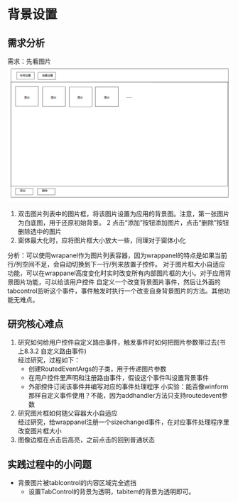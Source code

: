 ﻿# 背景设置

## 需求分析

需求：先看图片  ![背景设置UI草图](./Images/背景图片设置UI草图.png)  
1. 双击图片列表中的图片框，将该图片设置为应用的背景图。注意，第一张图片为白底图，用于还原初始背景。
2 点击“添加”按钮添加图片，点击“删除”按钮删除选中的图片
3. 窗体最大化时，应将图片框大小放大一些，同理对于窗体小化

分析：可以使用wrapanel作为图片列表容器，因为wrappanel的特点是如果当前行/列空间不足，会自动切换到下一行/列来放置子控件。
对于图片框大小自适应功能，可以在wrappanel高度变化时实时改变所有内部图片框的大小。对于应用背景图片功能，可以给该用户控件
自定义一个改变背景图片事件，然后让外面的tabcontrol监听这个事件，事件触发时执行一个改变自身背景图片的方法。其他功能无难点。

## 研究核心难点
1. 研究如何给用户控件自定义路由事件，触发事件时如何把图片参数带过去(书上8.3.2 自定义路由事件)   
经过研究，过程如下：
	- 创建RoutedEventArgs的子类，用于传递图片参数
	- 在用户控件里声明和注册路由事件，假设这个事件叫设置背景事件
	- 外部控件订阅该事件并编写对应的事件处理程序
小实验：能否像winform那样自定义事件使用？不能，因为addhandler方法只支持routedevent参数
2. 研究图片框如何随父容器大小自适应  
经过研究，给wrappanel注册一个sizechanged事件，在对应事件处理程序里改变图片框大小  
3. 图像边框在点击后高亮，之前点击的回到普通状态

## 实践过程中的小问题
- 背景图片被tablcontrol的内容区域完全遮挡
	- 设置TabControl的背景为透明，tabitem的背景为透明即可。